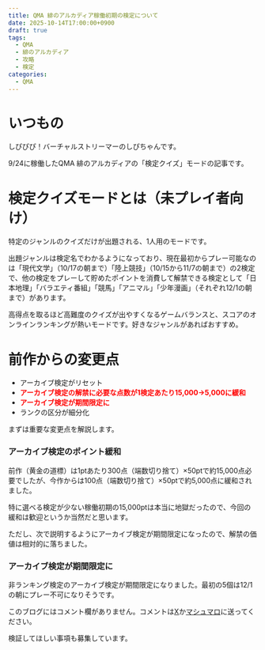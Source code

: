 ```yaml
---
title: QMA 緋のアルカディア稼働初期の検定について
date: 2025-10-14T17:00:00+0900
draft: true
tags:
  - QMA
  - 緋のアルカディア
  - 攻略
  - 検定
categories:
  - QMA
---
```

# いつもの

しぴぴぴ！バーチャルストリーマーのしぴちゃんです。

9/24に稼働したQMA 緋のアルカディアの「検定クイズ」モードの記事です。

# 検定クイズモードとは（未プレイ者向け）

特定のジャンルのクイズだけが出題される、1人用のモードです。

出題ジャンルは検定名でわかるようになっており、現在最初からプレー可能なのは「現代文学」（10/17の朝まで）「陸上競技」（10/15から11/7の朝まで）の2検定で、他の検定をプレーして貯めたポイントを消費して解禁できる検定として「日本地理」「バラエティ番組」「競馬」「アニマル」「少年漫画」（それぞれ12/1の朝まで）があります。

高得点を取るほど高難度のクイズが出やすくなるゲームバランスと、スコアのオンラインランキングが熱いモードです。好きなジャンルがあればおすすめ。

# 前作からの変更点

* アーカイブ検定がリセット
* <font color=red><b>アーカイブ検定の解禁に必要な点数が1検定あたり15,000→5,000に緩和</b></font>
* <font color=red><b>アーカイブ検定が期間限定に </b></font>
* ランクの区分が細分化

まずは重要な変更点を解説します。

### アーカイブ検定のポイント緩和

前作（黄金の道標）は1ptあたり300点（端数切り捨て）×50ptで約15,000点必要でしたが、今作からは100点（端数切り捨て）×50ptで約5,000点に緩和されました。

特に選べる検定が少ない稼働初期の15,000ptは本当に地獄だったので、今回の緩和は歓迎というか当然だと思います。

ただし、次で説明するようにアーカイブ検定が期間限定になったので、解禁の価値は相対的に落ちました。

### アーカイブ検定が期間限定に

非ランキング検定のアーカイブ検定が期間限定になりました。最初の5個は12/1の朝にプレー不可になりそうです。



このブログにはコメント欄がありません。コメントは[X](https://x.com/CPPP_CPchan)か[マシュマロ](https://marshmallow-qa.com/qeesq0ftfry6tne)に送ってください。

検証してほしい事項も募集しています。